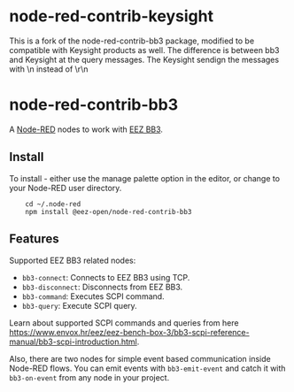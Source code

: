 # node-red-contrib-keysight

This is a fork of the node-red-contrib-bb3 package, modified to be compatible with Keysight products as well.
The difference is between bb3 and Keysight at the query messages. The Keysight sendign the messages with \n instead of \r\n 

# node-red-contrib-bb3

A [Node-RED](http://nodered.org) nodes to work with [EEZ BB3](https://www.envox.hr/eez/eez-bench-box-3/introduction.html).

## Install

To install - either use the manage palette option in the editor, or change to your Node-RED user directory.

        cd ~/.node-red
        npm install @eez-open/node-red-contrib-bb3

## Features

Supported EEZ BB3 related nodes:

- `bb3-connect`: Connects to EEZ BB3 using TCP.
- `bb3-disconnect`: Disconnects from EEZ BB3.
- `bb3-command`: Executes SCPI command.
- `bb3-query`: Execute SCPI query.

Learn about supported SCPI commands and queries from here https://www.envox.hr/eez/eez-bench-box-3/bb3-scpi-reference-manual/bb3-scpi-introduction.html.

Also, there are two nodes for simple event based communication inside Node-RED flows. You can emit events with `bb3-emit-event` and catch it with `bb3-on-event` from any node in your project.
